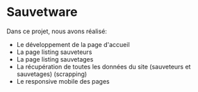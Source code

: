 # Sauvetware

Dans ce projet, nous avons réalisé:
- Le développement de la page d'accueil
- La page listing sauveteurs
- La page listing sauvetages
- La récupération de toutes les données du site (sauveteurs et sauvetages) (scrapping)
- Le responsive mobile des pages